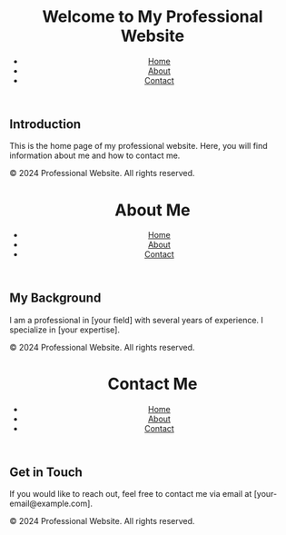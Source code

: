 <!DOCTYPE html>
<html lang="en">
<head>
    <meta charset="UTF-8">
    <meta name="viewport" content="width=device-width, initial-scale=1.0">
    <title>Home - Professional Website</title>
    <link rel="stylesheet" href="style.css"> <!-- Link to CSS -->
</head>
<body>
    <header>
        <h1>Welcome to My Professional Website</h1>
        <nav>
            <ul>
                <li><a href="index.html">Home</a></li>
                <li><a href="about.html">About</a></li>
                <li><a href="contact.html">Contact</a></li>
            </ul>
        </nav>
    </header>
    <main>
        <section>
            <h2>Introduction</h2>
            <p>This is the home page of my professional website. Here, you will find information about me and how to contact me.</p>
        </section>
    </main>
    <footer>
        <p>&copy; 2024 Professional Website. All rights reserved.</p>
    </footer>
</body>
</html>
<!DOCTYPE html>
<html lang="en">
<head>
    <meta charset="UTF-8">
    <meta name="viewport" content="width=device-width, initial-scale=1.0">
    <title>About - Professional Website</title>
    <link rel="stylesheet" href="style.css">
</head>
<body>
    <header>
        <h1>About Me</h1>
        <nav>
            <ul>
                <li><a href="index.html">Home</a></li>
                <li><a href="about.html">About</a></li>
                <li><a href="contact.html">Contact</a></li>
            </ul>
        </nav>
    </header>
    <main>
        <section>
            <h2>My Background</h2>
            <p>I am a professional in [your field] with several years of experience. I specialize in [your expertise].</p>
        </section>
    </main>
    <footer>
        <p>&copy; 2024 Professional Website. All rights reserved.</p>
    </footer>
</body>
</html>
<!DOCTYPE html>
<html lang="en">
<head>
    <meta charset="UTF-8">
    <meta name="viewport" content="width=device-width, initial-scale=1.0">
    <title>Contact - Professional Website</title>
    <link rel="stylesheet" href="style.css">
</head>
<body>
    <header>
        <h1>Contact Me</h1>
        <nav>
            <ul>
                <li><a href="index.html">Home</a></li>
                <li><a href="about.html">About</a></li>
                <li><a href="contact.html">Contact</a></li>
            </ul>
        </nav>
    </header>
    <main>
        <section>
            <h2>Get in Touch</h2>
            <p>If you would like to reach out, feel free to contact me via email at [your-email@example.com].</p>
        </section>
    </main>
    <footer>
        <p>&copy; 2024 Professional Website. All rights reserved.</p>
    </footer>
</body>
</html>
